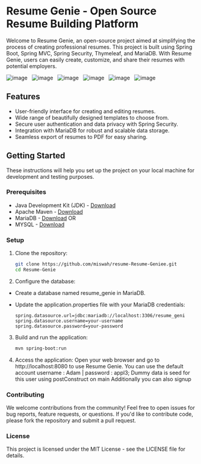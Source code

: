 # Resume Genie - Open Source Resume Building Platform

Welcome to Resume Genie, an open-source project aimed at simplifying the process of creating professional resumes. This project is built using Spring Boot, Spring MVC, Spring Security, Thymeleaf, and MariaDB. With Resume Genie, users can easily create, customize, and share their resumes with potential employers.

![image](https://img.shields.io/badge/MariaDB-003545?style=for-the-badge&logo=mariadb&logoColor=white)
&nbsp;
![image](https://img.shields.io/badge/Spring_Boot-F2F4F9?style=for-the-badge&logo=spring-boot)
&nbsp;
![image](https://img.shields.io/badge/IntelliJ_IDEA-000000.svg?style=for-the-badge&logo=intellij-idea&logoColor=white)
&nbsp;
![image](https://img.shields.io/badge/OpenJDK-ED8B00?style=for-the-badge&logo=openjdk&logoColor=white)
&nbsp;
![image](https://img.shields.io/badge/Hibernate-59666C?style=for-the-badge&logo=Hibernate&logoColor=whit)
&nbsp;
![image](https://img.shields.io/badge/Spring_Security-6DB33F?style=for-the-badge&logo=Spring-Security&logoColor=white)

## Features

- User-friendly interface for creating and editing resumes.
- Wide range of beautifully designed templates to choose from.
- Secure user authentication and data privacy with Spring Security.
- Integration with MariaDB for robust and scalable data storage.
- Seamless export of resumes to PDF for easy sharing.

## Getting Started

These instructions will help you set up the project on your local machine for development and testing purposes.

### Prerequisites

- Java Development Kit (JDK) - [Download](https://www.oracle.com/java/technologies/javase-downloads.html)
- Apache Maven - [Download](https://maven.apache.org/download.cgi)
- MariaDB - [Download](https://mariadb.org/download/)
  OR
- MYSQL - [Download](https://www.mysql.com/downloads/)

### Setup

1. Clone the repository:

   ```bash
   git clone https://github.com/miswah/resume-Resume-Geniee.git
   cd Resume-Genie
   ```

2. Configure the database:

- Create a database named resume_genie in MariaDB.

- Update the application.properties file with your MariaDB credentials:

  ```
  spring.datasource.url=jdbc:mariadb://localhost:3306/resume_geni
  spring.datasource.username=your-username
  spring.datasource.password=your-password
  ```

3. Build and run the application:

   ```bash
   mvn spring-boot:run
   ```

4. Access the application:
   Open your web browser and go to http://localhost:8080 to use Resume Genie.
   You can use the default account username : Adam | password : appl3; Dummy data is seed for this user using postConstruct on main
   Additionally you can also signup

### Contributing

We welcome contributions from the community! Feel free to open issues for bug reports, feature requests, or questions. If you'd like to contribute code, please fork the repository and submit a pull request.

### License

This project is licensed under the MIT License - see the LICENSE file for details.
